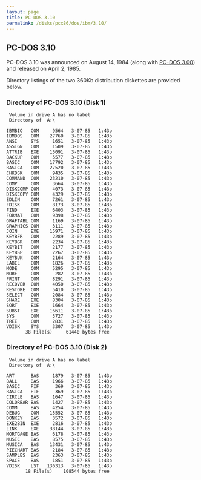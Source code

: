 ```yaml
---
layout: page
title: PC-DOS 3.10
permalink: /disks/pcx86/dos/ibm/3.10/
---
```


PC-DOS 3.10
-----------

PC-DOS 3.10 was announced on August 14, 1984 (along with [PC-DOS 3.00](/disks/pcx86/dos/ibm/3.00/)) and released
on April 2, 1985.

Directory listings of the two 360Kb distribution diskettes are provided below.

### Directory of PC-DOS 3.10 (Disk 1)

	 Volume in drive A has no label
	 Directory of  A:\
	
	IBMBIO   COM     9564   3-07-85   1:43p
	IBMDOS   COM    27760   3-07-85   1:43p
	ANSI     SYS     1651   3-07-85   1:43p
	ASSIGN   COM     1509   3-07-85   1:43p
	ATTRIB   EXE    15091   3-07-85   1:43p
	BACKUP   COM     5577   3-07-85   1:43p
	BASIC    COM    17792   3-07-85   1:43p
	BASICA   COM    27520   3-07-85   1:43p
	CHKDSK   COM     9435   3-07-85   1:43p
	COMMAND  COM    23210   3-07-85   1:43p
	COMP     COM     3664   3-07-85   1:43p
	DISKCOMP COM     4073   3-07-85   1:43p
	DISKCOPY COM     4329   3-07-85   1:43p
	EDLIN    COM     7261   3-07-85   1:43p
	FDISK    COM     8173   3-07-85   1:43p
	FIND     EXE     6403   3-07-85   1:43p
	FORMAT   COM     9398   3-07-85   1:43p
	GRAFTABL COM     1169   3-07-85   1:43p
	GRAPHICS COM     3111   3-07-85   1:43p
	JOIN     EXE    15971   3-07-85   1:43p
	KEYBFR   COM     2289   3-07-85   1:43p
	KEYBGR   COM     2234   3-07-85   1:43p
	KEYBIT   COM     2177   3-07-85   1:43p
	KEYBSP   COM     2267   3-07-85   1:43p
	KEYBUK   COM     2164   3-07-85   1:43p
	LABEL    COM     1826   3-07-85   1:43p
	MODE     COM     5295   3-07-85   1:43p
	MORE     COM      282   3-07-85   1:43p
	PRINT    COM     8291   3-07-85   1:43p
	RECOVER  COM     4050   3-07-85   1:43p
	RESTORE  COM     5410   3-07-85   1:43p
	SELECT   COM     2084   3-07-85   1:43p
	SHARE    EXE     8304   3-07-85   1:43p
	SORT     EXE     1664   3-07-85   1:43p
	SUBST    EXE    16611   3-07-85   1:43p
	SYS      COM     3727   3-07-85   1:43p
	TREE     COM     2831   3-07-85   1:43p
	VDISK    SYS     3307   3-07-85   1:43p
	       38 File(s)     61440 bytes free

### Directory of PC-DOS 3.10 (Disk 2)

	 Volume in drive A has no label
	 Directory of  A:\
	
	ART      BAS     1879   3-07-85   1:43p
	BALL     BAS     1966   3-07-85   1:43p
	BASIC    PIF      369   3-07-85   1:43p
	BASICA   PIF      369   3-07-85   1:43p
	CIRCLE   BAS     1647   3-07-85   1:43p
	COLORBAR BAS     1427   3-07-85   1:43p
	COMM     BAS     4254   3-07-85   1:43p
	DEBUG    COM    15552   3-07-85   1:43p
	DONKEY   BAS     3572   3-07-85   1:43p
	EXE2BIN  EXE     2816   3-07-85   1:43p
	LINK     EXE    38144   3-07-85   1:43p
	MORTGAGE BAS     6178   3-07-85   1:43p
	MUSIC    BAS     8575   3-07-85   1:43p
	MUSICA   BAS    13431   3-07-85   1:43p
	PIECHART BAS     2184   3-07-85   1:43p
	SAMPLES  BAS     2363   3-07-85   1:43p
	SPACE    BAS     1851   3-07-85   1:43p
	VDISK    LST   136313   3-07-85   1:43p
	       18 File(s)    108544 bytes free
